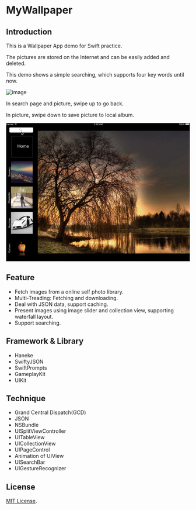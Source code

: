 # MyWallpaper

## Introduction
This is a Wallpaper App demo for Swift practice.

The pictures are stored on the Internet and can be easily added and deleted.

This demo shows a simple searching, which supports four key words until now.

![image](https://raw.githubusercontent.com/LinShiwei/MyWallpaper/master/wallpaper01.gif)

In search page and picture, swipe up to go back.

In picture, swipe down to save picture to local album.

![image](https://raw.githubusercontent.com/LinShiwei/MyWallpaper/master/wallpaper02.gif)

## Feature

- Fetch images from a online self photo library.
- Multi-Treading: Fetching and downloading.
- Deal with JSON data, support caching.
- Present images using image slider and collection view, supporting waterfall layout.
- Support searching.

## Framework & Library

- Haneke
- SwiftyJSON
- SwiftPrompts
- GameplayKit
- UIKit

## Technique

- Grand Central Dispatch(GCD)
- JSON
- NSBundle
- UISplitViewController
- UITableView
- UICollectionView
- UIPageControl
- Animation of UIView
- UISearchBar
- UIGestureRecognizer


## License

[MIT License](/LICENSE).

